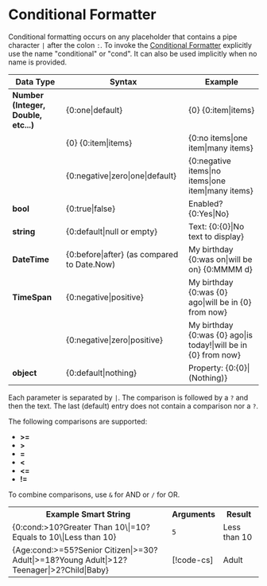 # Conditional Formatter

Conditional formatting occurs on any placeholder that contains a pipe character `|` after the colon `:`.
To invoke the [Conditional Formatter](xref:UnityEngine.Localization.SmartFormat.Extensions.ConditionalFormatter) explicitly use the name "conditional" or "cond". It can also be used implicitly when no name is provided.

| **Data Type** | **Syntax** | **Example** |
| ------------- | ---------- | ----------- |
| **Number (Integer, Double, etc...)** | {0:one\|default} | {0} {0:item\|items} |
| | {0} {0:item\|items} | {0:no items\|one item\|many items} |
| | {0:negative\|zero\|one\|default} | {0:negative items\|no items\|one item\|many items}
| **bool** | {0:true\|false} | Enabled? {0:Yes\|No} |
| **string** | {0:default\|null or empty} | Text: {0:{0}\|No text to display}
| **DateTime** | {0:before\|after} (as compared to Date.Now) | My birthday {0:was on\|will be on} {0:MMMM d} |
| **TimeSpan** | {0:negative\|positive} | My birthday {0:was {0} ago\|will be in {0} from now} |
| | {0:negative\|zero\|positive} | My birthday {0:was {0} ago\|is today!\|will be in {0} from now} |
| **object** | {0:default\|nothing} | Property: {0:{0}\|(Nothing)} |

Each parameter is separated by `|`. The comparison is followed by a `?` and then the text. The last (default) entry does not contain a comparison nor a `?`.

The following comparisons are supported:

- **&gt;=**
- **&gt;**
- **=**
- **&lt;**
- **&lt;=**
- **!=**

To combine comparisons, use `&` for AND or `/` for OR.

<table>
<tr>
<th><strong>Example Smart String</strong></th>
<th><strong>Arguments</strong></th>
<th><strong>Result</strong></th>
</tr>

<tr>
<td>{0:cond:>10?Greater Than 10\|=10?Equals to 10\|Less than 10}</td>
<td><code>5</code></td>
<td>Less than 10</td>

<tr>
<td>{Age:cond:&gt;=55?Senior Citizen|&gt;=30?Adult|&gt;=18?Young Adult|&gt;12?Teenager|&gt;2?Child|Baby}</td>
<td> 

[!code-cs[](../../DocCodeSamples.Tests/SmartStringSamples.cs#args-cond-1)]

</td>
<td>Adult</td>
</tr>

</table>
